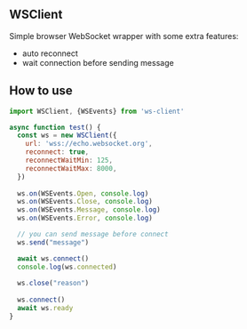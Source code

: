 ## WSClient

Simple browser WebSocket wrapper with some extra features:

- auto reconnect
- wait connection before sending message

## How to use

```js
import WSClient, {WSEvents} from 'ws-client'

async function test() {
  const ws = new WSClient({
    url: 'wss://echo.websocket.org',
    reconnect: true,
    reconnectWaitMin: 125,
    reconnectWaitMax: 8000,
  })
  
  ws.on(WSEvents.Open, console.log)
  ws.on(WSEvents.Close, console.log)
  ws.on(WSEvents.Message, console.log)
  ws.on(WSEvents.Error, console.log)

  // you can send message before connect
  ws.send("message")

  await ws.connect()
  console.log(ws.connected)
  
  ws.close("reason")
  
  ws.connect()
  await ws.ready
}
```
